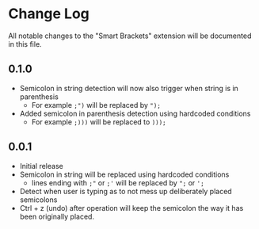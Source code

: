 # Change Log

All notable changes to the "Smart Brackets" extension will be documented in this file.

## 0.1.0

- Semicolon in string detection will now also trigger when string is in parenthesis
    - For example `;")` will be replaced by `");`
- Added semicolon in parenthesis detection using hardcoded conditions
    - For example `;)))` will be replaced to `)));`

## 0.0.1

- Initial release
- Semicolon in string will be replaced using hardcoded conditions
    - lines ending with `;"` or `;'` will be replaced by `";` or `';`
- Detect when user is typing as to not mess up deliberately placed semicolons
- Ctrl + z (undo) after operation will keep the semicolon the way it has been originally placed.